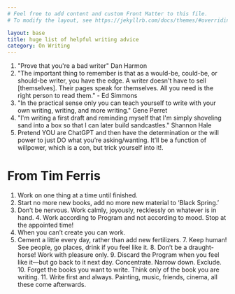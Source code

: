 ```yaml
---
# Feel free to add content and custom Front Matter to this file.
# To modify the layout, see https://jekyllrb.com/docs/themes/#overriding-theme-defaults

layout: base
title: huge list of helpful writing advice
category: On Writing
---
```

1. "Prove that you're a bad writer" Dan Harmon
2. "The important thing to remember is that as a would-be, could-be, or should-be writer, you have the edge. A writer doesn't have to sell [themselves]. Their pages speak for themselves. All you need is the right person to read them." - Ed Simmons
3. "In the practical sense only you can teach yourself to write with your own writing, writing, and more writing." Gene Perret
4. "I'm writing a first draft and reminding myself that I'm simply shoveling sand into a box so that I can later build sandcastles." Shannon Hale
5. Pretend YOU are ChatGPT and then have the determination or the will power to just DO what you’re asking/wanting. It’ll be a function of willpower, which is a con, but trick yourself into it!. 

# From Tim Ferris 
1. Work on one thing at a time until finished.
2. Start no more new books, add no more new material to ‘Black Spring.’
3. Don’t be nervous. Work calmly, joyously, recklessly on whatever is in hand.
​4. Work according to Program and not according to mood. Stop at the appointed time!​
5. When you can’t create you can work.
6. Cement a little every day, rather than add new fertilizers.
​7. Keep human! See people, go places, drink if you feel like it.
​8. Don’t be a draught-horse! Work with pleasure only.
​9. Discard the Program when you feel like it—but go back to it next day. Concentrate. Narrow down. Exclude.​
​10. Forget the books you want to write. Think only of the book you are writing.
​11. Write first and always. Painting, music, friends, cinema, all these come afterwards.
